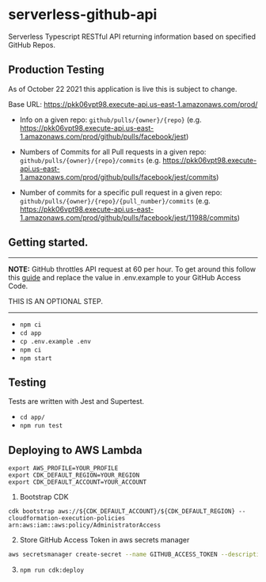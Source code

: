 # serverless-github-api

Serverless Typescript RESTful API returning information based on specified GitHub Repos.

## Production Testing

As of October 22 2021 this application is live this is subject to change.

Base URL: https://pkk06vpt98.execute-api.us-east-1.amazonaws.com/prod/

- Info on a given repo: `github/pulls/{owner}/{repo}`
  (e.g. https://pkk06vpt98.execute-api.us-east-1.amazonaws.com/prod/github/pulls/facebook/jest)

- Numbers of Commits for all Pull requests in a given repo: `github/pulls/{owner}/{repo}/commits`
  (e.g. https://pkk06vpt98.execute-api.us-east-1.amazonaws.com/prod/github/pulls/facebook/jest/commits)

- Number of commits for a specific pull request in a given repo: `github/pulls/{owner}/{repo}/{pull_number}/commits` (e.g. https://pkk06vpt98.execute-api.us-east-1.amazonaws.com/prod/github/pulls/facebook/jest/11988/commits)

## Getting started.

---

**NOTE:**
GitHub throttles API request at 60 per hour. To get around this follow this [guide](https://docs.github.com/en/rest/guides/basics-of-authentication) and replace the value in .env.example to your GitHub Access Code.

THIS IS AN OPTIONAL STEP.

---

- `npm ci`
- `cd app`
- `cp .env.example .env`
- `npm ci`
- `npm start`

## Testing

Tests are written with Jest and Supertest.

- `cd app/`
- `npm run test`

## Deploying to AWS Lambda

```
export AWS_PROFILE=YOUR_PROFILE
export CDK_DEFAULT_REGION=YOUR_REGION
export CDK_DEFAULT_ACCOUNT=YOUR_ACCOUNT
```

1. Bootstrap CDK

```
cdk bootstrap aws://${CDK_DEFAULT_ACCOUNT}/${CDK_DEFAULT_REGION} --cloudformation-execution-policies arn:aws:iam::aws:policy/AdministratorAccess
```

2. Store GitHub Access Token in aws secrets manager

```bash
aws secretsmanager create-secret --name GITHUB_ACCESS_TOKEN --description "GitHub Access Token" --secret-string YOUR_TOKEN
```

3. `npm run cdk:deploy`
